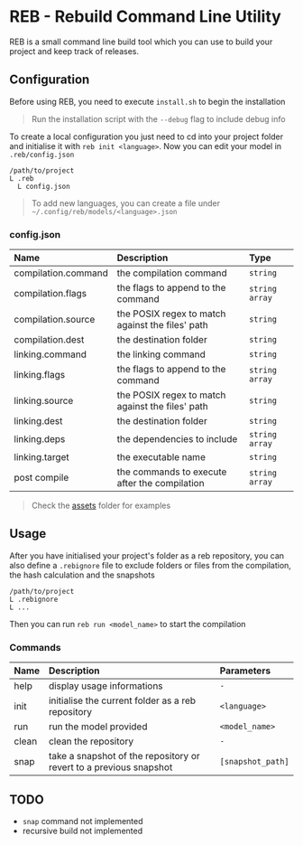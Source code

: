 # REB - Rebuild Command Line Utility
REB is a small command line build tool which you can use to build your project and keep track of releases.

## Configuration
Before using REB, you need to execute `install.sh` to begin the installation

> Run the installation script with the `--debug` flag to include debug info

To create a local configuration you just need to cd into your project folder and initialise it
with `reb init <language>`. Now you can edit your model in `.reb/config.json`
```
/path/to/project
L .reb
  L config.json
```

> To add new languages, you can create a file under `~/.config/reb/models/<language>.json` 

### config.json
| Name | Description | Type |
| :--- | :---------- | :--- |
| compilation.command | the compilation command                          | `string      ` |
| compilation.flags   | the flags to append to the command               | `string array` |
| compilation.source  | the POSIX regex to match against the files' path | `string      ` |
| compilation.dest    | the destination folder                           | `string      ` |
| linking.command     | the linking command                              | `string      ` |
| linking.flags       | the flags to append to the command               | `string array` |
| linking.source      | the POSIX regex to match against the files' path | `string      ` |
| linking.dest        | the destination folder                           | `string      ` |
| linking.deps        | the dependencies to include                      | `string array` |
| linking.target      | the executable name                              | `string      ` |
| post compile        | the commands to execute after the compilation    | `string array` |

> Check the [assets](assets) folder for examples

## Usage
After you have initialised your project's folder as a reb repository, you can also define a `.rebignore` file
to exclude folders or files from the compilation, the hash calculation and the snapshots
```
/path/to/project
L .rebignore
L ...
```

Then you can run `reb run <model_name>` to start the compilation

### Commands
| Name | Description | Parameters |
| :--- | :---------- | :--------- |
| help  | display usage informations                                         | `-              ` |
| init  | initialise the current folder as a reb repository                  | `<language>     ` |
| run   | run the model provided                                             | `<model_name>   ` |
| clean | clean the repository                                               | `-              ` |
| snap  | take a snapshot of the repository or revert to a previous snapshot | `[snapshot_path]` |

## TODO
- `snap` command not implemented
- recursive build not implemented
